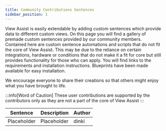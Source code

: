 ```yaml
---
title: Community Contributions Sentences
sidebar_position: 1
---
```


View Assist is easily extendable by adding custom sentences which provide data to different custom views. On this page you will find a gallery of premade custom sentences provided by our community members. Contained here are custom sentence automations and scripts that do not fit the core of View Assist.  This may be due to the reliance on certain integrations, hardware or conditions that do not make it a fit for core but still provides functionality for those who can apply.  You will find links to the requirements and installation instructions. Blueprints have been made available for easy installation. 

We encourage everyone to share their creations so that others might enjoy what you have brought to life.


:::info[Word of Caution]
These user contributions are supported by the contributors only as they are not a part of the core of View Assist
:::


| Sentence | Description |Author|
| -------- | ----------- |------|
| Placeholder | Placeholder | dinki |
